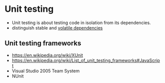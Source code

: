 # Unit testing

* Unit testing is about testing code in isolation from its dependencies.
* distinguish stable and [volatile dependencies](http://blogs.msdn.com/b/ploeh/archive/2006/08/24/718828.aspx)

## Unit testing frameworks

* https://en.wikipedia.org/wiki/XUnit
* https://en.wikipedia.org/wiki/List_of_unit_testing_frameworks#JavaScript
* Visual Studio 2005 Team System
* NUnit
